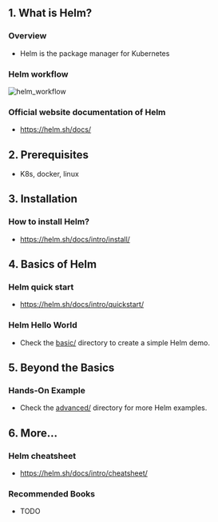 ## 1. What is Helm?

### Overview

- Helm is the package manager for Kubernetes

### Helm workflow

![helm_workflow](https://v2.helm.sh/img/chart-illustration.png)

### Official website documentation of Helm

- https://helm.sh/docs/

## 2. Prerequisites

- K8s, docker, linux

## 3. Installation

### How to install Helm?

- https://helm.sh/docs/intro/install/

## 4. Basics of Helm

### Helm quick start

- https://helm.sh/docs/intro/quickstart/

### Helm Hello World

- Check the [basic/](./basic/) directory to create a simple Helm demo.

## 5. Beyond the Basics

### Hands-On Example

- Check the [advanced/](./advanced/) directory for more Helm examples.

## 6. More...

### Helm cheatsheet

- https://helm.sh/docs/intro/cheatsheet/

### Recommended Books

- TODO
